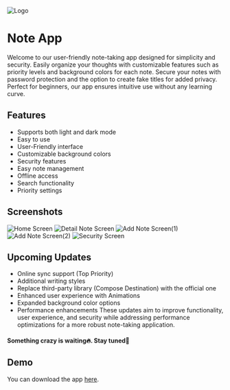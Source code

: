 
![Logo](https://github.com/shivam-raj12/Note_App/blob/master/app/src/main/ic_launcher-playstore.png)

# Note App

Welcome to our user-friendly note-taking app designed for simplicity and security. Easily organize your thoughts with customizable features such as priority levels and background colors for each note. Secure your notes with password protection and the option to create fake titles for added privacy. Perfect for beginners, our app ensures intuitive use without any learning curve.

## Features

- Supports both light and dark mode
- Easy to use
- User-Friendly interface
- Customizable background colors
- Security features
- Easy note management
- Offline access
- Search functionality
- Priority settings


## Screenshots


![Home Screen](https://github.com/shivam-raj12/Note_App/blob/master/assests/screenshots/Home%20Screen.png)
![Detail Note Screen](https://github.com/shivam-raj12/Note_App/blob/master/assests/screenshots/Detail%20Screen.png)
![Add Note Screen(1)](https://github.com/shivam-raj12/Note_App/blob/master/assests/screenshots/Add%20Note%20Screen(1).png)
![Add Note Screen(2)](https://github.com/shivam-raj12/Note_App/blob/master/assests/screenshots/Add%20Note%20Screen(2).png)
![Security Screen](https://github.com/shivam-raj12/Note_App/blob/master/assests/screenshots/Security%20Screen.png)




## Upcoming Updates

- Online sync support (Top Priority)
- Additional writing styles
- Replace third-party library (Compose Destination) with the official one
- Enhanced user experience with Animations
- Expanded background color options
- Performance enhancements
These updates aim to improve functionality, user experience, and security while addressing performance optimizations for a more robust note-taking application.

#### Something crazy is waiting🔥. Stay tuned🚀
## Demo

You can download the app [here](https://github.com/shivam-raj12/Note_App/blob/master/assests/app/Note%20App.apk).

